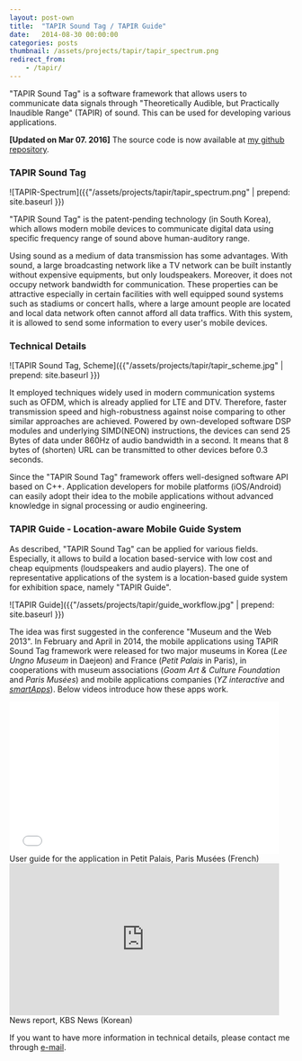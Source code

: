 ```yaml
---
layout: post-own
title:  "TAPIR Sound Tag / TAPIR Guide"
date:   2014-08-30 00:00:00
categories: posts
thumbnail: /assets/projects/tapir/tapir_spectrum.png
redirect_from:
    - /tapir/
---
```


"TAPIR Sound Tag" is a software framework that allows users to communicate data signals through "Theoretically Audible, but Practically Inaudible Range" (TAPIR) of sound. This can be used for developing various applications. 

<!-- more -->

**[Updated on Mar 07. 2016]**
The source code is now available at [my github repository](https://github.com/jiminj/tapir).

### TAPIR Sound Tag

![TAPIR-Spectrum]({{"/assets/projects/tapir/tapir_spectrum.png" | prepend: site.baseurl }})

"TAPIR Sound Tag" is the patent-pending technology (in South Korea), which allows modern mobile devices to communicate digital data using specific frequency range of sound above human-auditory range.

Using sound as a medium of data transmission has some advantages. With sound, a large broadcasting network like a TV network can be built instantly without expensive equipments, but only loudspeakers. Moreover, it does not occupy network bandwidth for communication. These properties can be attractive especially in certain facilities with well equipped sound systems such as stadiums or concert halls, where a large amount people are located and local data network often cannot afford all data traffics. With this system, it is allowed to send some information to every user's mobile devices.

### Technical Details
![TAPIR Sound Tag, Scheme]({{"/assets/projects/tapir/tapir_scheme.jpg" | prepend: site.baseurl }})

It employed techniques widely used in modern communication systems such as OFDM, which is already applied for LTE and DTV. Therefore, faster transmission speed and high-robustness against noise comparing to other similar approaches are achieved. Powered by own-developed software DSP modules and underlying SIMD(NEON) instructions, the devices can send 25 Bytes of data under 860Hz of audio bandwidth in a second. It means that 8 bytes of (shorten) URL can be transmitted to other devices before 0.3 seconds. 

Since the "TAPIR Sound Tag" framework offers well-designed software API based on C++. Application developers for mobile platforms (iOS/Android) can easily adopt their idea to the mobile applications without advanced knowledge in signal processing or audio engineering.

### TAPIR Guide - Location-aware Mobile Guide System

As described, "TAPIR Sound Tag" can be applied for various fields. Especially, it allows to build a location based-service with low cost and cheap equipments (loudspeakers and audio players). The one of representative applications of the system is a location-based guide system for exhibition space, namely "TAPIR Guide".

![TAPIR Guide]({{"/assets/projects/tapir/guide_workflow.jpg" | prepend: site.baseurl }})

The idea was first suggested in the conference "Museum and the Web 2013". In February and April in 2014, the mobile applications using TAPIR Sound Tag framework were released for two major museums in Korea (*Lee Ungno Museum* in Daejeon) and France (*Petit Palais* in Paris), in cooperations with museum associations (*Goam Art & Culture Foundation* and *Paris Musées*) and mobile applications companies (*YZ interactive* and [*smartApps*](http://smartapps.fr/)). Below videos introduce how these apps work.

<div class="post-video">
<iframe frameborder="0" width="480" height="270" style="align:center" src="//www.dailymotion.com/embed/video/x218ddd" allowfullscreen></iframe>
User guide for the application in Petit Palais, Paris Musées (French)
</div>

<div class="post-video">
<iframe width="480" height="270" src="https://www.youtube.com/embed/OM8yIDJfM-o" frameborder="0" allowfullscreen></iframe>
News report, KBS News (Korean)
</div>


If you want to have more information in technical details, please contact me through [e-mail](mailto:jimin@jiminis.me).
